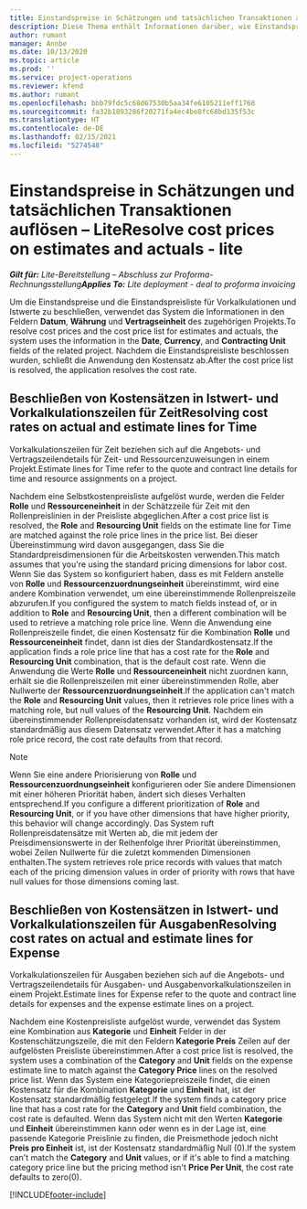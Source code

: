 ```yaml
---
title: Einstandspreise in Schätzungen und tatsächlichen Transaktionen auflösen – Lite
description: Diese Thema enthält Informationen darüber, wie Einstandspreise in Vorkalkulationen und Istwerten aufgelöst werden.
author: rumant
manager: Annbe
ms.date: 10/13/2020
ms.topic: article
ms.prod: ''
ms.service: project-operations
ms.reviewer: kfend
ms.author: rumant
ms.openlocfilehash: bbb79fdc5c68d67530b5aa34fe6105211eff1768
ms.sourcegitcommit: fa32b1893286f20271fa4ec4be8fc68bd135f53c
ms.translationtype: HT
ms.contentlocale: de-DE
ms.lasthandoff: 02/15/2021
ms.locfileid: "5274548"
---
```

# <a name="resolve-cost-prices-on-estimates-and-actuals---lite"></a><span data-ttu-id="8eaa4-103">Einstandspreise in Schätzungen und tatsächlichen Transaktionen auflösen – Lite</span><span class="sxs-lookup"><span data-stu-id="8eaa4-103">Resolve cost prices on estimates and actuals - lite</span></span>

<span data-ttu-id="8eaa4-104">_**Gilt für:** Lite-Bereitstellung – Abschluss zur Proforma-Rechnungsstellung_</span><span class="sxs-lookup"><span data-stu-id="8eaa4-104">_**Applies To:** Lite deployment - deal to proforma invoicing_</span></span>

<span data-ttu-id="8eaa4-105">Um die Einstandspreise und die Einstandspreisliste für Vorkalkulationen und Istwerte zu beschließen, verwendet das System die Informationen in den Feldern **Datum**, **Währung** und **Vertragseinheit** des zugehörigen Projekts.</span><span class="sxs-lookup"><span data-stu-id="8eaa4-105">To resolve cost prices and the cost price list for estimates and actuals, the system uses the information in the **Date**, **Currency**, and **Contracting Unit** fields of the related project.</span></span> <span data-ttu-id="8eaa4-106">Nachdem die Einstandspreisliste beschlossen wurden, schließt die Anwendung den Kostensatz ab.</span><span class="sxs-lookup"><span data-stu-id="8eaa4-106">After the cost price list is resolved, the application resolves the cost rate.</span></span>

## <a name="resolving-cost-rates-on-actual-and-estimate-lines-for-time"></a><span data-ttu-id="8eaa4-107">Beschließen von Kostensätzen in Istwert- und Vorkalkulationszeilen für Zeit</span><span class="sxs-lookup"><span data-stu-id="8eaa4-107">Resolving cost rates on actual and estimate lines for Time</span></span>

<span data-ttu-id="8eaa4-108">Vorkalkulationszeilen für Zeit beziehen sich auf die Angebots- und Vertragszeilendetails für Zeit- und Ressourcenzuweisungen in einem Projekt.</span><span class="sxs-lookup"><span data-stu-id="8eaa4-108">Estimate lines for Time refer to the quote and contract line details for time and resource assignments on a project.</span></span>

<span data-ttu-id="8eaa4-109">Nachdem eine Selbstkostenpreisliste aufgelöst wurde, werden die Felder **Rolle** und **Ressourceneinheit** in der Schätzzeile für Zeit mit den Rollenpreislinien in der Preisliste abgeglichen.</span><span class="sxs-lookup"><span data-stu-id="8eaa4-109">After a cost price list is resolved, the **Role** and **Resourcing Unit** fields on the estimate line for Time are matched against the role price lines in the price list.</span></span> <span data-ttu-id="8eaa4-110">Bei dieser Übereinstimmung wird davon ausgegangen, dass Sie die Standardpreisdimensionen für die Arbeitskosten verwenden.</span><span class="sxs-lookup"><span data-stu-id="8eaa4-110">This match assumes that you're using the standard pricing dimensions for labor cost.</span></span> <span data-ttu-id="8eaa4-111">Wenn Sie das System so konfiguriert haben, dass es mit Feldern anstelle von **Rolle** und **Ressourcenzuordnungseinheit** übereinstimmt, wird eine andere Kombination verwendet, um eine übereinstimmende Rollenpreiszeile abzurufen.</span><span class="sxs-lookup"><span data-stu-id="8eaa4-111">If you configured the system to match fields instead of, or in addition to **Role** and **Resourcing Unit**, then a different combination will be used to retrieve a matching role price line.</span></span> <span data-ttu-id="8eaa4-112">Wenn die Anwendung eine Rollenpreiszeile findet, die einen Kostensatz für die Kombination **Rolle** und **Ressourceneinheit** findet, dann ist dies der Standardkostensatz.</span><span class="sxs-lookup"><span data-stu-id="8eaa4-112">If the application finds a role price line that has a cost rate for the **Role** and **Resourcing Unit** combination, that is the default cost rate.</span></span> <span data-ttu-id="8eaa4-113">Wenn die Anwendung die Werte **Rolle** und **Ressourceneinheit** nicht zuordnen kann, erhält sie die Rollenpreiszeilen mit einer übereinstimmenden Rolle, aber Nullwerte der **Ressourcenzuordnungseinheit**.</span><span class="sxs-lookup"><span data-stu-id="8eaa4-113">If the application can't match the **Role** and **Resourcing Unit** values, then it retrieves role price lines with a matching role, but null values of the **Resourcing Unit**.</span></span> <span data-ttu-id="8eaa4-114">Nachdem ein übereinstimmender Rollenpreisdatensatz vorhanden ist, wird der Kostensatz standardmäßig aus diesem Datensatz verwendet.</span><span class="sxs-lookup"><span data-stu-id="8eaa4-114">After it has a matching role price record, the cost rate defaults from that record.</span></span> 

> [!NOTE]
> <span data-ttu-id="8eaa4-115">Wenn Sie eine andere Priorisierung von **Rolle** und **Ressourcenzuordnungseinheit** konfigurieren oder Sie andere Dimensionen mit einer höheren Priorität haben, ändert sich dieses Verhalten entsprechend.</span><span class="sxs-lookup"><span data-stu-id="8eaa4-115">If you configure a different prioritization of **Role** and **Resourcing Unit**, or if you have other dimensions that have higher priority, this behavior will change accordingly.</span></span> <span data-ttu-id="8eaa4-116">Das System ruft Rollenpreisdatensätze mit Werten ab, die mit jedem der Preisdimensionswerte in der Reihenfolge ihrer Priorität übereinstimmen, wobei Zeilen Nullwerte für die zuletzt kommenden Dimensionen enthalten.</span><span class="sxs-lookup"><span data-stu-id="8eaa4-116">The system retrieves role price records with values that match each of the pricing dimension values in order of priority with rows that have null values for those dimensions coming last.</span></span>

## <a name="resolving-cost-rates-on-actual-and-estimate-lines-for-expense"></a><span data-ttu-id="8eaa4-117">Beschließen von Kostensätzen in Istwert- und Vorkalkulationszeilen für Ausgaben</span><span class="sxs-lookup"><span data-stu-id="8eaa4-117">Resolving cost rates on actual and estimate lines for Expense</span></span>

<span data-ttu-id="8eaa4-118">Vorkalkulationszeilen für Ausgaben beziehen sich auf die Angebots- und Vertragszeilendetails für Ausgaben- und Ausgabenvorkalkulationszeilen in einem Projekt.</span><span class="sxs-lookup"><span data-stu-id="8eaa4-118">Estimate lines for Expense refer to the quote and contract line details for expenses and the expense estimate lines on a project.</span></span>

<span data-ttu-id="8eaa4-119">Nachdem eine Kostenpreisliste aufgelöst wurde, verwendet das System eine Kombination aus **Kategorie** und **Einheit** Felder in der Kostenschätzungszeile, die mit den Feldern **Kategorie Preis** Zeilen auf der aufgelösten Preisliste übereinstimmen.</span><span class="sxs-lookup"><span data-stu-id="8eaa4-119">After a cost price list is resolved, the system uses a combination of the **Category** and **Unit** fields on the expense estimate line to match against the **Category Price** lines on the resolved price list.</span></span> <span data-ttu-id="8eaa4-120">Wenn das System eine Kategoriepreiszeile findet, die einen Kostensatz für die Kombination **Kategorie** und **Einheit** hat, ist der Kostensatz standardmäßig festgelegt.</span><span class="sxs-lookup"><span data-stu-id="8eaa4-120">If the system finds a category price line that has a cost rate for the **Category** and **Unit** field combination, the cost rate is defaulted.</span></span> <span data-ttu-id="8eaa4-121">Wenn das System nicht mit den Werten **Kategorie** und **Einheit** übereinstimmen kann oder wenn es in der Lage ist, eine passende Kategorie Preislinie zu finden, die Preismethode jedoch nicht **Preis pro Einheit** ist, ist der Kostensatz standardmäßig Null (0).</span><span class="sxs-lookup"><span data-stu-id="8eaa4-121">If the system can't match the **Category** and **Unit** values, or if it's able to find a matching category price line but the pricing method isn't **Price Per Unit**, the cost rate defaults to zero(0).</span></span>


[!INCLUDE[footer-include](../../includes/footer-banner.md)]